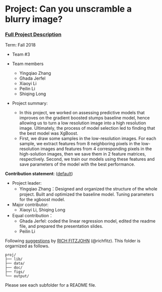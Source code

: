 # Project: Can you unscramble a blurry image? 


### [Full Project Description](doc/project3_desc.md)

Term: Fall 2018

+ Team #3
+ Team members
	+ Yingqiao Zhang
	+ Ghada Jerfel
	+ Xiaoyi Li
	+ Peilin Li
	+ Shiqing Long

+ Project summary: 
	+ In this project, we worked on assessing predictive models that improves on the gradient boosted stumps baseline model, hence allowing us to turn a low resolution image into a high resolution image. Ultimately, the process of model selection led to finding that the best model was XgBoost.
	+ First, we draw some samples in the low-resolution images. For each sample, we extract features from 8 neighboring pixels in the low-resolution images and features from 4 corresponding pixels in the high-solution images, then we save them in 2 feature matrices, respectively. Second, we train our models using these features and save parameters of the model with the best performance.
	
**Contribution statement**: ([default](doc/a_note_on_contributions.md))
+ Project leader:
	+ Yingqiao Zhang：Designed and organized the structure of the whole project. Built and optimized the baseline model.                             Tuning parameters for the xgboost model.
+ Major contributor:
	+ Xiaoyi Li, Shiqing Long
+ Equal contribution：
	+ Ghada Jerfel: coded the linear regression model, edited the readme file, and prepared the presentation slides.
	+ Peilin Li

Following [suggestions](http://nicercode.github.io/blog/2013-04-05-projects/) by [RICH FITZJOHN](http://nicercode.github.io/about/#Team) (@richfitz). This folder is orgarnized as follows.

```
proj/
├── lib/
├── data/
├── doc/
├── figs/
└── output/
```

Please see each subfolder for a README file.

